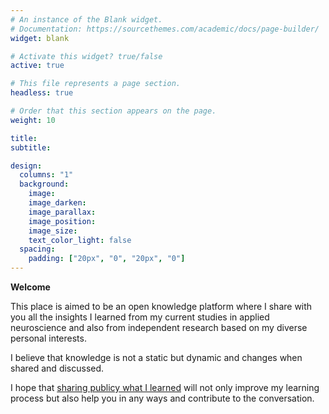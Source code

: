 ```yaml
---
# An instance of the Blank widget.
# Documentation: https://sourcethemes.com/academic/docs/page-builder/
widget: blank

# Activate this widget? true/false
active: true

# This file represents a page section.
headless: true

# Order that this section appears on the page.
weight: 10

title: 
subtitle: 

design:
  columns: "1"
  background:
    image: 
    image_darken: 
    image_parallax: 
    image_position: 
    image_size: 
    text_color_light: false
  spacing:
    padding: ["20px", "0", "20px", "0"]
---
```


**Welcome**

This place is aimed to be an open knowledge platform where I share with you all the insights I learned from my current studies in applied neuroscience and also from independent research based on my diverse personal interests. 

I believe that knowledge is not a static but dynamic and changes when shared and discussed. 

I hope that [sharing publicy what I learned](#) will not only improve my learning process but also help you in any ways and contribute to the conversation.   

